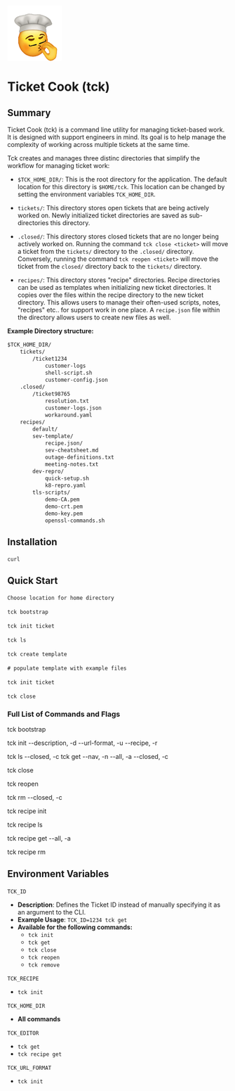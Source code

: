 <img src="logo.gif" width="125" height="125">

# Ticket Cook (tck) 

## Summary
Ticket Cook (tck) is a command line utility for managing ticket-based work. It is designed with support engineers in mind. Its goal is to help manage the complexity of working across multiple tickets at the same time.

Tck creates and manages three distinc directories that simplify the workflow for managing ticket work:

- `$TCK_HOME_DIR/`: This is the root directory for the application. The default location for this directory is `$HOME/tck`. This location can be changed by setting the environment variables `TCK_HOME_DIR`.

- `tickets/`: This directory stores open tickets that are being actively worked on. Newly initialized ticket directories are saved as sub-directories this directory.

- `.closed/`: This directory stores closed tickets that are no longer being actively worked on. Running the command `tck close <ticket>` will move a ticket from the `tickets/` directory to the `.closed/` directory. Conversely, running the command `tck reopen <ticket>` will move the ticket from the `closed/` directory back to the `tickets/` directory.

- `recipes/`: This directory stores "recipe" directories. Recipe directories can be used as templates when initializing new ticket directories. It copies over the files within the recipe directory to the new ticket directory. This allows users to manage their often-used scripts, notes, "recipes" etc.. for support work in one place. A `recipe.json` file within the directory allows users to create new files as well.

**Example Directory structure:**
```
$TCK_HOME_DIR/
    tickets/
        /ticket1234
            customer-logs
            shell-script.sh
            customer-config.json
    .closed/
        /ticket98765
            resolution.txt
            customer-logs.json
            workaround.yaml
    recipes/
        default/
        sev-template/
            recipe.json/
            sev-cheatsheet.md
            outage-definitions.txt
            meeting-notes.txt
        dev-repro/
            quick-setup.sh
            k8-repro.yaml
        tls-scripts/
            demo-CA.pem
            demo-crt.pem
            demo-key.pem
            openssl-commands.sh
```
## Installation
```
curl
```

## Quick Start
```
Choose location for home directory

tck bootstrap

tck init ticket

tck ls

tck create template

# populate template with example files

tck init ticket

tck close
```

### Full List of Commands and Flags
tck bootstrap

tck init
    --description, -d
    --url-format, -u
    --recipe, -r

tck ls
    --closed, -c
tck get
    --nav, -n
    --all, -a
    --closed, -c

tck close

tck reopen

tck rm
    <!-- Need to add -->
    --closed, -c 

tck recipe init

tck recipe ls

tck recipe get
    --all, -a

tck recipe rm

## Environment Variables
`TCK_ID`
- **Description**: Defines the Ticket ID instead of manually specifying it as an argument to the CLI.
- **Example Usage**: `TCK_ID=1234 tck get`
- **Available for the following commands:**
    - `tck init`
    - `tck get`
    - `tck close`
    - `tck reopen`
    - `tck remove`

`TCK_RECIPE`
- `tck init`

`TCK_HOME_DIR`
- **All commands**

`TCK_EDITOR`
- `tck get`
- `tck recipe get`

`TCK_URL_FORMAT`
- `tck init`

 
